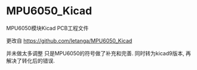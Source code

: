 # MPU6050_Kicad

MPU6050模块Kicad PCB工程文件

更改自 https://github.com/letanga/MPU6050_Kicad

并未做太多调整
只是MPU6050的符号做了补充和完善.
同时转为kicad9版本, 再解决了转化后的错误.
